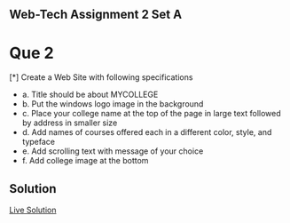 ## Web-Tech Assignment 2 Set A

# Que 2
[*] Create a Web Site with following specifications 

- a. Title should be about MYCOLLEGE
- b. Put the windows logo image in the background
- c. Place your college name at the top of the page in large text followed by address in smaller size
- d. Add names of courses offered each in a different color, style, and typeface
- e. Add scrolling text with message of your choice
- f. Add college image at the bottom

## Solution

[Live Solution](https://sandesh-at-git.github.io/WebTechAssn2-SetA-Q2/)


